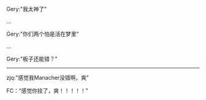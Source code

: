 Gery:"我太神了"

...

Gery:"你们两个怕是活在梦里"

...

Gery:"板子还能错？"

---

zjq:"感觉我Manacher没错啊，爽"

FC：“感觉你挂了，爽！！！！！”
